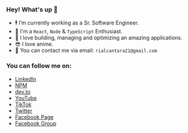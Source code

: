 ### Hey! What's up 👋 

- 🕴️ I’m currently working as a Sr. Software Engineer.
- 💬 I'm a `React`, `Node` & `TypeScript` Enthusiast.
- 🚧 I love building, managing and optimizing an amazing applications.
- 😎 I love anime.
- 📧 You can contact me via email: `rialcantara21@gmail.com`

### You can follow me on:
- [LinkedIn](https://www.linkedin.com/in/constrod/)
- [NPM](https://www.npmjs.com/~constrod)
- [dev.to](https://dev.to/constrod)
- [YouTube](https://youtube.com/bossRODTV)
- [TikTok](https://www.tiktok.com/@bossrod.tv)
- [Twitter](https://twitter.com/constROD)
- [Facebook Page](https://facebook.com/pRODgrammer21)
- [Facebook Group](https://facebook.com/groups/bossrodprogrammingph)
